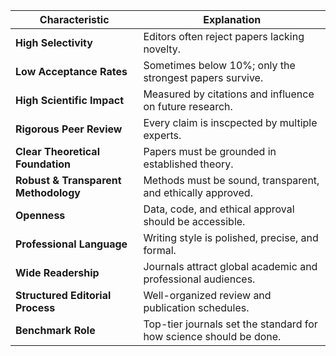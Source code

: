 | **Characteristic**                   | **Explanation**                                                               |
| ------------------------------------ | ----------------------------------------------------------------------------- |
| **High Selectivity**                 | Editors often reject papers lacking novelty. |
| **Low Acceptance Rates**             | Sometimes below 10%; only the strongest papers survive.                       |
| **High Scientific Impact**           | Measured by citations and influence on future research.                       |
| **Rigorous Peer Review**             | Every claim is inscpected by multiple experts.                                |
| **Clear Theoretical Foundation**     | Papers must be grounded in established theory.                                |
| **Robust & Transparent Methodology** | Methods must be sound, transparent, and ethically approved.                   |
| **Openness**                         | Data, code, and ethical approval should be accessible.                        |
| **Professional Language**            | Writing style is polished, precise, and formal.                               |
| **Wide Readership**                  | Journals attract global academic and professional audiences.                  |
| **Structured Editorial Process**     | Well-organized review and publication schedules.                              |
| **Benchmark Role**                   | Top-tier journals set the standard for how science should be done.            |

